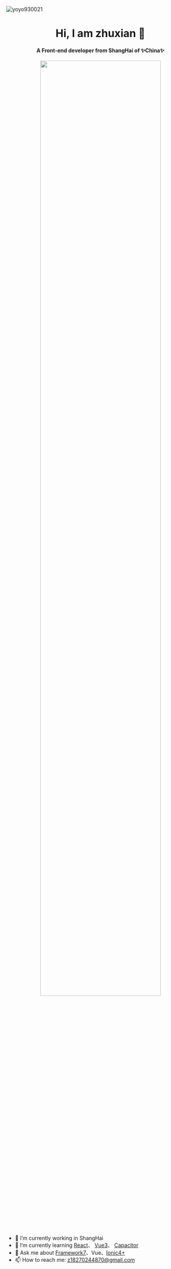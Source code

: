 <p align="left"> <img src="https://komarev.com/ghpvc/?username=AlwaysLoveme&label=Profile%20views&color=0e75b6&style=flat" alt="yoyo930021" /> </p>

<h1 align="center">Hi, I am zhuxian 👋</h1>
<h4 align="center">A Front-end developer from ShangHai of ✨China✨</h4>

<p align="center">
  <a href="https://github.com/AlwaysLoveme/github-readme-stats">
    <img width="80%" src="https://github-profile-trophy.vercel.app/?username=AlwaysLoveme&theme=onedark"/>
  </a>
</p>


<!-- <p align="left">
 <a href="https://github.com/anuraghazra/github-readme-stats">
    <img width="50%" src="https://github-readme-stats.vercel.app/api?username=AlwaysLoveme&show_icons=true&theme=tokyonight" />
 </a> 
</p> -->
<!-- <p align="left" >
  <a href="https://github.com/AlwaysLoveme/github-readme-stats">
    <img width="50%" src="https://github-readme-stats.vercel.app/api/top-langs/?username=AlwaysLoveme" />
  </a>
</p> -->

<!-- <p align="center">
<a href="https://github.com/anuraghazra/github-readme-stats">
<img align="left" width="600"  height="223" src="https://github-readme-stats.vercel.app/api?username=AlwaysLoveme&show_icons=true&theme=tokyonight" />
</a> 
</p> -->

<!-- 
[![Readme Card](https://github-readme-stats.vercel.app/api/pin/?username=AlwaysLoveme&repo=webpack5-template&show_owner=true)](https://github.com/anuraghazra/github-readme-stats) -->
 
 - 🔭 I’m currently working in ShangHai
 - 🌱 I’m currently learning [React](https://zh-hans.reactjs.org/)、 [Vue3](https://v3.cn.vuejs.org/)、 [Capacitor](https://capacitorjs.com/)
 - 💬 Ask me about [Framework7](http://framework7.io/)、Vue、[Ionic4+](https://ionicframework.com/)
 - 📫 How to reach me: z18270244870@gmail.com
<!-- - 😄 Pronouns: ...
- ⚡ Fun fact: ... -->
<!-- - 👯 I’m looking to collaborate on ... -->
<!-- - 🤔 I’m looking for help with ... -->


